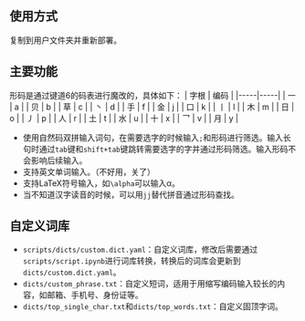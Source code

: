 ## 使用方式

复制到用户文件夹并重新部署。

## 主要功能

形码是通过键道6的码表进行魔改的，具体如下：
| 字根 | 编码 |
|-----|-----|
| 一    | a    |
| 贝    | b    |
| 草    | c    |
| 丶    | d    |
| 手    | f    |
| 金    | j    |
| 口    | k    |
| 丨    | l    |
| 木    | m    |
| 日    | o    |
| 丿    | p    |
| 人    | r    |
| 土    | t    |
| 水    | u    |
| 十    | x    |
| 乛    | v    |
| 月    | y    |

- 使用自然码双拼输入词句，在需要选字的时候输入`;`和形码进行筛选。输入长句时通过`tab`键和`shift+tab`键跳转需要选字的字并通过形码筛选。输入形码不会影响后续输入。
- 支持英文单词输入。（不好用，关了）
- 支持LaTeX符号输入，如`\alpha`可以输入α。
- 当不知道汉字读音的时候，可以用``jj``替代拼音通过形码查找。

## 自定义词库

- `scripts/dicts/custom.dict.yaml`：自定义词库，修改后需要通过`scripts/script.ipynb`进行词库转换，转换后的词库会更新到`dicts/custom.dict.yaml`。
- `dicts/custom_phrase.txt`：自定义短词，适用于用缩写编码输入较长的内容，如邮箱、手机号、身份证等。
- `dicts/top_single_char.txt`和`dicts/top_words.txt`：自定义固顶字词。